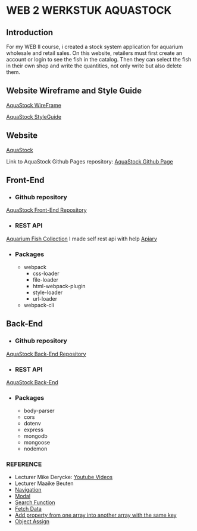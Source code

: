 # WEB 2 WERKSTUK AQUASTOCK
## Introduction
For my WEB II course, i created a stock system application for aquarium wholesale and retail sales. On this website, retailers must first create an account or login to see the fish in the catalog. Then they can select the fish in their own shop and write the quantities, not only write but also delete them.

## Website Wireframe and Style Guide

[AquaStock WireFrame](https://xd.adobe.com/view/474f1462-8dca-4489-b398-0531b5d38fdc-121c/screen/fdd993f1-6c57-4f46-af52-fe349bf9accd)

[AquaStock StyleGuide](https://drive.google.com/file/d/1XHvDIcnpsiEPAnksO-t3H6x8UCZUaCGC/view?usp=share_link)

## Website
[AquaStock](https://batuhanayazz.github.io/web2-aquastock/)

Link to AquaStock Github Pages repository: [AquaStock Github Page](https://github.com/batuhanayazz/web2-aquastock)

## Front-End
- ### Github repository
[AquaStock Front-End Repository](https://github.com/EHB-MCT/web-2-frontend-22-23-batuhanayazz)
- ### REST API
[Aquarium Fish Collection](https://aquariumfish.docs.apiary.io) I made self rest api with help [Apiary](https://apiary.io)

- ### Packages
    - webpack
      - css-loader
      - file-loader
      - html-webpack-plugin
      - style-loader
      - url-loader
    - webpack-cli

## Back-End
- ### Github repository
[AquaStock Back-End Repository](https://github.com/EHB-MCT/web-2-backend-22-23-batuhanayazz)
- ### REST API
[AquaStock Back-End](https://web-2-backend-22-23-batuhanayazz.onrender.com/info.html)

- ### Packages
  - body-parser
  - cors
  - dotenv
  - express
  - mongodb
  - mongoose
  - nodemon


### REFERENCE
- Lecturer Mike Derycke: [Youtube Videos](https://www.youtube.com/@MikeDerycke)
- Lecturer Maaike Beuten
- [Navigation](https://www.youtube.com/watch?v=puOJox9p_YE)
- [Modal](https://www.youtube.com/watch?v=MBaw_6cPmAw)
- [Search Function](https://www.youtube.com/watch?v=wxz5vJ1BWrc)
- [Fetch Data](https://www.youtube.com/watch?v=8JcCdp2Y4Q4)
- [Add property from one array into another array with the same key](https://stackoverflow.com/questions/52668966/add-property-from-one-array-into-another-array-with-the-same-key)
- [Object Assign](https://developer.mozilla.org/en-US/docs/Web/JavaScript/Reference/Global_Objects/Object/assign)
